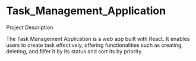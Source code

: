 # Task_Management_Application

Project Description

The Task Management Application is a web app built with React. It enables users to create task effectively, offering functionalities such as creating, deleting, and filfer it by its status and sort its by priority.
